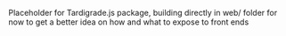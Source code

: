 Placeholder for Tardigrade.js package, building directly in web/ folder for now to get a better idea on how and what to expose to front ends
